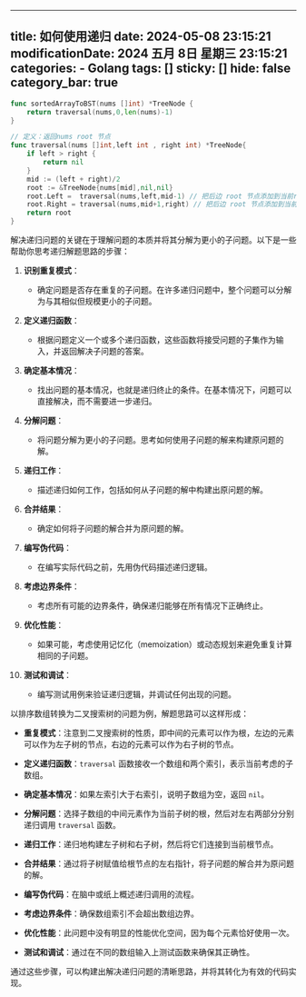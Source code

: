 
---
title: 如何使用递归
date: 2024-05-08 23:15:21
modificationDate: 2024 五月 8日 星期三 23:15:21
categories: 
	- Golang
tags: []
sticky: []
hide: false
category_bar: true
---


```go
func sortedArrayToBST(nums []int) *TreeNode {
    return traversal(nums,0,len(nums)-1)
}

// 定义：返回nums root 节点
func traversal(nums []int,left int , right int) *TreeNode{
    if left > right {
        return nil
    }
    mid := (left + right)/2
    root := &TreeNode{nums[mid],nil,nil}
    root.Left =  traversal(nums,left,mid-1) // 把后边 root 节点添加到当前root left 左节点上
    root.Right = traversal(nums,mid+1,right) // 把后边 root 节点添加到当前root right 左节点上
    return root
}
```



解决递归问题的关键在于理解问题的本质并将其分解为更小的子问题。以下是一些帮助你思考递归解题思路的步骤：

1. **识别重复模式**：
   - 确定问题是否存在重复的子问题。在许多递归问题中，整个问题可以分解为与其相似但规模更小的子问题。

2. **定义递归函数**：
   - 根据问题定义一个或多个递归函数，这些函数将接受问题的子集作为输入，并返回解决子问题的答案。

3. **确定基本情况**：
   - 找出问题的基本情况，也就是递归终止的条件。在基本情况下，问题可以直接解决，而不需要进一步递归。

4. **分解问题**：
   - 将问题分解为更小的子问题。思考如何使用子问题的解来构建原问题的解。

5. **递归工作**：
   - 描述递归如何工作，包括如何从子问题的解中构建出原问题的解。

6. **合并结果**：
   - 确定如何将子问题的解合并为原问题的解。

7. **编写伪代码**：
   - 在编写实际代码之前，先用伪代码描述递归逻辑。

8. **考虑边界条件**：
   - 考虑所有可能的边界条件，确保递归能够在所有情况下正确终止。

9. **优化性能**：
   - 如果可能，考虑使用记忆化（memoization）或动态规划来避免重复计算相同的子问题。

10. **测试和调试**：
    - 编写测试用例来验证递归逻辑，并调试任何出现的问题。

以排序数组转换为二叉搜索树的问题为例，解题思路可以这样形成：

- **重复模式**：注意到二叉搜索树的性质，即中间的元素可以作为根，左边的元素可以作为左子树的节点，右边的元素可以作为右子树的节点。

- **定义递归函数**：`traversal` 函数接收一个数组和两个索引，表示当前考虑的子数组。

- **确定基本情况**：如果左索引大于右索引，说明子数组为空，返回 `nil`。

- **分解问题**：选择子数组的中间元素作为当前子树的根，然后对左右两部分分别递归调用 `traversal` 函数。

- **递归工作**：递归地构建左子树和右子树，然后将它们连接到当前根节点。

- **合并结果**：通过将子树赋值给根节点的左右指针，将子问题的解合并为原问题的解。

- **编写伪代码**：在脑中或纸上概述递归调用的流程。

- **考虑边界条件**：确保数组索引不会超出数组边界。

- **优化性能**：此问题中没有明显的性能优化空间，因为每个元素恰好使用一次。

- **测试和调试**：通过在不同的数组输入上测试函数来确保其正确性。

通过这些步骤，可以构建出解决递归问题的清晰思路，并将其转化为有效的代码实现。